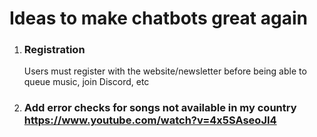 # Ideas to make chatbots great again

1) ### Registration
    Users must register with the website/newsletter before being able to queue music, join Discord, etc

2) ### Add error checks for songs not available in my country https://www.youtube.com/watch?v=4x5SAseoJI4